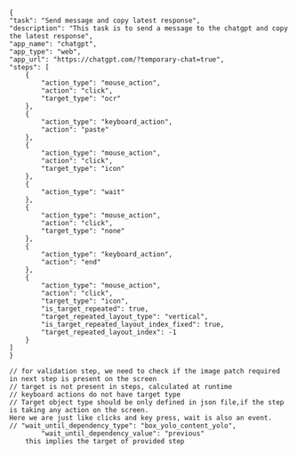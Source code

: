     {
    "task": "Send message and copy latest response",
    "description": "This task is to send a message to the chatgpt and copy the latest response",
    "app_name": "chatgpt",
    "app_type": "web",
    "app_url": "https://chatgpt.com/?temporary-chat=true",
    "steps": [
        {
            "action_type": "mouse_action",
            "action": "click",
            "target_type": "ocr"
        },
        {
            "action_type": "keyboard_action",
            "action": "paste"
        },
        {
            "action_type": "mouse_action",
            "action": "click",
            "target_type": "icon"
        },
        {
            "action_type": "wait"
        },
        {
            "action_type": "mouse_action",
            "action": "click",
            "target_type": "none"
        },
        {
            "action_type": "keyboard_action",
            "action": "end"
        },
        {
            "action_type": "mouse_action",
            "action": "click",
            "target_type": "icon",
            "is_target_repeated": true,
            "target_repeated_layout_type": "vertical",
            "is_target_repeated_layout_index_fixed": true,
            "target_repeated_layout_index": -1
        }
    ]
    }

    // for validation step, we need to check if the image patch required in next step is present on the screen
    // target is not present in steps, calculated at runtime
    // keyboard actions do not have target type
    // Target object type should be only defined in json file,if the step is taking any action on the screen.
    Here we are just like clicks and key press, wait is also an event.
    // "wait_until_dependency_type": "box_yolo_content_yolo",
            "wait_until_dependency_value": "previous"
        this implies the target of provided step
